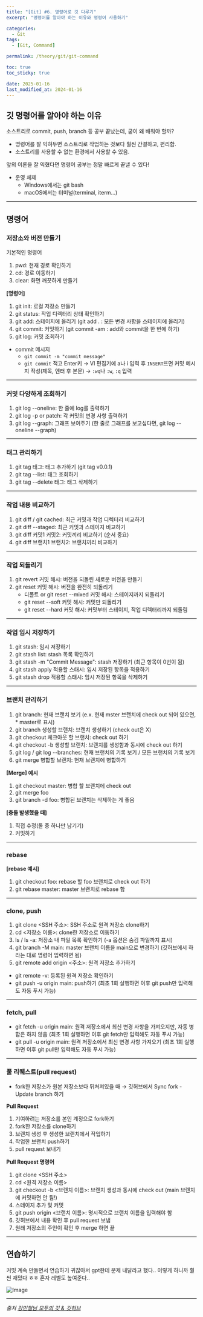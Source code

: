 ```yaml
---
title: "[Git] #6. 명령어로 깃 다루기"
excerpt: "명령어를 알아야 하는 이유와 명령어 사용하기"

categories:
  - Git
tags:
  - [Git, Command]

permalink: /theory/git/git-command

toc: true
toc_sticky: true

date: 2025-01-16
last_modified_at: 2024-01-16
---
```


## 깃 명령어를 알아야 하는 이유

소스트리로 commit, push, branch 등 공부 끝났는데, 굳이 왜 배워야 할까?
- 명령어를 잘 익혀두면 소스트리로 작업하는 것보다 훨씬 간결하고, 편리함.
- 소스트리를 사용할 수 없는 환경에서 사용할 수 있음.

앞의 이론을 잘 익혔다면 명령어 공부는 정말 빠르게 끝낼 수 있다!

- 운영 체제
    - Windows에서는 git bash
    - macOS에서는 터미널(terminal, iterm...)

---

## 명령어

### 저장소와 버전 만들기

기본적인 명령어
1. pwd: 현재 경로 확인하기
2. cd: 경로 이동하기
3. clear: 화면 깨끗하게 만들기

**[명령어]**
1. git init: 로컬 저장소 만들기
2. git status: 작업 디렉터리 상태 확인하기
3. git add: 스테이지에 올리기 (git add . : 모든 변경 사항을 스테이지에 올리기)
4. git commit: 커밋하기 (git commit -am : add와 commit을 한 번에 하기)
5. git log: 커밋 조회하기

- commit 메시지
    - `git commit -m "commit message"`
    - `git commit` 적고 Enter키 → VI 편집기에 a나 i 입력 후 `INSERT`뜨면 커밋 메시지 작성(제목, 엔터 후 본문) → `:wq`나 `:w`, `:q` 입력

---

### 커밋 다양하게 조회하기

1. git log --oneline: 한 줄에 log를 출력하기
2. git log -p or patch: 각 커밋의 변경 사항 출력하기
3. git log --graph: 그래프 보여주기 (한 줄로 그래프를 보고싶다면, git log --oneline --graph)

---

### 태그 관리하기

1. git tag 태그: 태그 추가하기 (git tag v0.0.1)
2. git tag --list: 태그 조회하기
3. git tag --delete 태그: 태그 삭제하기

---

### 작업 내용 비교하기

1. git diff / git cached: 최근 커밋과 작업 디렉터리 비교하기
2. git diff --staged: 최근 커밋과 스테이지 비교하기
3. git diff 커밋1 커밋2: 커밋끼리 비교하기 (순서 중요)
4. git diff 브랜치1 브랜치2: 브랜치끼리 비교하기

---

### 작업 되돌리기

1. git revert 커밋 해시: 버전을 되돌린 새로운 버전을 만들기
2. git reset 커밋 해시: 버전을 완전히 되돌리기
    - 디폴트 or git reset --mixed 커밋 해시: 스테이지까지 되돌리기
    - git reset --soft 커밋 해시: 커밋만 되돌리기
    - git reset --hard 커밋 해시: 커밋부터 스테이지, 작업 디렉터리까지 되돌림

---

### 작업 임시 저장하기

1. git stash: 임시 저장하기
2. git stash list: stash 목록 확인하기
3. git stash -m "Commit Message": stash 저장하기 (최근 항목이 0번이 됨)
4. git stash apply 적용할 스태시: 임시 저장된 항목을 적용하기
5. git stash drop 적용할 스태시: 임시 저장된 항목을 삭제하기

---

### 브랜치 관리하기

1. git branch: 현재 브랜치 보기 (e.x. 현재 mster 브랜치에 check out 되어 있으면, * master로 표시)
2. git branch 생성할 브랜치: 브랜치 생성하기 (check out은 X)
3. git checkout 체크아웃 할 브랜치: check out 하기
4. git checkout -b 생성할 브랜치: 브랜치를 생성함과 동시에 check out 하기
5. git log / git log --branches: 현재 브랜치의 기록 보기 / 모든 브랜치의 기록 보기
6. git merge 병합할 브랜치: 현재 브랜치에 병합하기

**[Merge] 예시**  
1. git checkout master: 병합 할 브랜치에 check out
2. git merge foo
3. git branch -d foo: 병합된 브랜치는 삭제하는 게 좋음

**[충돌 발생했을 때]**
1. 직접 수정(둘 중 하나만 남기기)
2. 커밋하기

---

### rebase 

**[rebase 예시]** 
1. git checkout foo: rebase 할 foo 브랜치로 check out 하기
2. git rebase master: master 브랜치로 rebase 함

---

### clone, push

1. git clone <SSH 주소>: SSH 주소로 원격 저장소 clone하기
2. cd <저장소 이름>: clone한 저장소로 이동하기
3. ls / ls -a: 저장소 내 파일 목록 확인하기 (-a 옵션은 숨김 파일까지 표시)
4. git branch -M main: master 브랜치 이름을 main으로 변경하기 (깃허브에서 하라는 대로 명령어 입력하면 됨)
5. git remote add origin <주소>: 원격 저장소 추가하기

- git remote -v: 등록된 원격 저장소 확인하기
- git push -u origin main: push하기 (최초 1회 실행하면 이후 git push만 입력해도 자동 푸시 가능)

---

### fetch, pull

- git fetch -u origin main: 원격 저장소에서 최신 변경 사항을 가져오지만, 자동 병합은 하지 않음 (최초 1회 실행하면 이후 git fetch만 입력해도 자동 푸시 가능)
- git pull -u origin main: 원격 저장소에서 최신 변경 사항 가져오기 (최초 1회 실행하면 이후 git pull만 입력해도 자동 푸시 가능)

---

### 풀 리퀘스트(pull request) 

- fork한 저장소가 원본 저장소보다 뒤쳐져있을 때 → 깃허브에서 Sync fork - Update branch 하기

**Pull Request**
1. 기여하려는 저장소를 본인 계정으로 fork하기
2. fork한 저장소를 clone하기
3. 브랜치 생성 후 생성한 브랜치에서 작업하기
4. 작업한 브랜치 push하기
5. pull request 보내기

**Pull Request 명령어**
1. git clone <SSH 주소>
2. cd <원격 저장소 이름>
3. git checkout -b <브랜치 이름>: 브랜치 생성과 동시에 check out (main 브랜치에 커밋하면 안 됨!)
4. 스테이지 추가 및 커밋
5. git push origin <브랜치 이름>: 명시적으로 브랜치 이름을 입력해야 함
6. 깃허브에서 내용 확인 후 pull request 보냄
7. 원래 저장소의 주인이 확인 후 merge 하면 끝

---

## 연습하기

커밋 계속 만들면서 연습하기 귀찮아서 gpt한테 문제 내달라고 했다.. 이렇게 하니까 훨씬 재밌다 ㅎㅎ 혼자 레벨도 높여준다..

![Image](https://github.com/user-attachments/assets/2231d777-fcc1-49b3-abd4-01460ccced86)

--- 

*출처*
*[강민철님 모두의 깃 & 깃허브](https://www.inflearn.com/course/%EB%AA%A8%EB%91%90%EC%9D%98-%EA%B9%83-%EA%B9%83%ED%97%88%EB%B8%8C)*